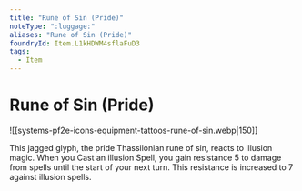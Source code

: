 ```yaml
---
title: "Rune of Sin (Pride)"
noteType: ":luggage:"
aliases: "Rune of Sin (Pride)"
foundryId: Item.L1kHDWM4sflaFuD3
tags:
  - Item
---
```


# Rune of Sin (Pride)
![[systems-pf2e-icons-equipment-tattoos-rune-of-sin.webp|150]]

This jagged glyph, the pride Thassilonian rune of sin, reacts to illusion magic. When you Cast an illusion Spell, you gain resistance 5 to damage from spells until the start of your next turn. This resistance is increased to 7 against illusion spells.
